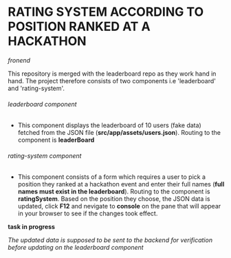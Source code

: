 # RATING SYSTEM ACCORDING TO POSITION RANKED AT A HACKATHON
_fronend_

This repository is merged with the leaderboard repo as they work hand in hand. The project therefore consists of two components i.e 'leaderboard' and 'rating-system'.

###### leaderboard component
- This component displays the leaderboard of 10 users (fake data) fetched from the JSON file (**src/app/assets/users.json**). Routing to the component is **leaderBoard**

###### rating-system component
- This component consists of a form which requires a user to pick a position they ranked at a hackathon event and enter their full names (**full names must exist in the leaderboard**). Routing to the component is **ratingSystem**. Based on the position they choose, the JSON data is updated, click **F12** and nevigate to **console** on the pane that will appear in your browser to see if the changes took effect.

**task in progress**

_The updated data is supposed to be sent to the backend for verification before updating on the leaderboard component_
